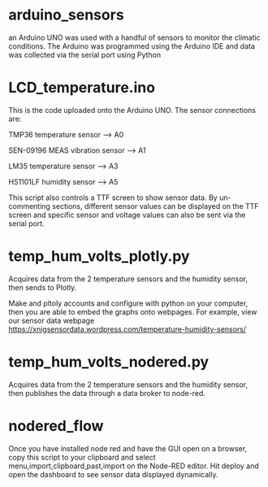 # arduino_sensors
an Arduino UNO was used with a handful of sensors to monitor the climatic conditions. The Arduino was programmed using the Arduino IDE and data was collected via the serial port using Python

# LCD_temperature.ino
This is the code uploaded onto the Arduino UNO.
The sensor connections are:

TMP36 temperature sensor --> A0

SEN-09196 MEAS vibration sensor --> A1

LM35 temperature sensor --> A3

HS1101LF humidity sensor --> A5

This script also controls a TTF screen to show sensor data.
By un-commenting sections, different sensor values can be displayed on the TTF screen and specific sensor and voltage values can also be sent via the serial port.

# temp_hum_volts_plotly.py

Acquires data from the 2 temperature sensors and the humidity sensor, then sends to Plotly.

Make and pltoly accounts and configure with python on your computer, then you are able to embed the graphs onto webpages. For example, view our sensor data webpage https://xnigsensordata.wordpress.com/temperature-humidity-sensors/

# temp_hum_volts_nodered.py

Acquires data from the 2 temperature sensors and the humidity sensor, then publishes the data through a data broker to node-red. 

# nodered_flow

Once you have installed node red and have the GUI open on a browser, copy this script to your clipboard and select  menu,import,clipboard,past,import on the Node-RED editor. Hit deploy and open the dashboard to see sensor data displayed dynamically.


